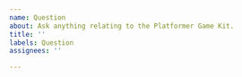 ```yaml
---
name: Question
about: Ask anything relating to the Platformer Game Kit.
title: ''
labels: Question
assignees: ''

---
```




